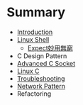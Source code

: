 # Summary

* [Introduction](README.md)
* [Linux Shell](linux_shell.md)
   * [Expect妙用無窮](expectmiao_yong_wu_qiong.md)
* C Design Pattern 
* [Advanced C Socket](advanced_c_socket.md)
* [Linux C](linux_c.md)
* [Troubleshooting](troubleshooting.md)
* [Network Pattern](network_pattern.md)
* Refactoring

